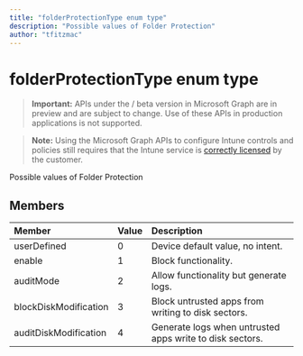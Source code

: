 ```yaml
---
title: "folderProtectionType enum type"
description: "Possible values of Folder Protection"
author: "tfitzmac"
---
```


# folderProtectionType enum type

> **Important:** APIs under the / beta version in Microsoft Graph are in preview and are subject to change. Use of these APIs in production applications is not supported.

> **Note:** Using the Microsoft Graph APIs to configure Intune controls and policies still requires that the Intune service is [correctly licensed](https://go.microsoft.com/fwlink/?linkid=839381) by the customer.

Possible values of Folder Protection
## Members
|Member|Value|Description|
|:---|:---|:---|
|userDefined|0|Device default value, no intent.|
|enable|1|Block functionality.|
|auditMode|2|Allow functionality but generate logs.|
|blockDiskModification|3|Block untrusted apps from writing to disk sectors.|
|auditDiskModification|4|Generate logs when untrusted apps write to disk sectors.|





